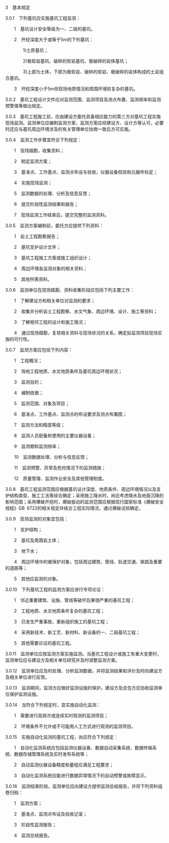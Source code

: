 3  基本规定

3.0.1  下列基坑应实施基坑工程监测：

    1  基坑设计安全等级为一、二级的基坑。

    2  开挖深度大于或等于5m的下列基坑：

        1)土质基坑；

        2)极软岩基坑、破碎的软岩基坑、极破碎的岩体基坑；

        3)上部为土体，下部为极软岩、破碎的软岩、极破碎的岩体构成的土岩组合基坑。

    3  开挖深度小于5m但现场地质情况和周围环境较复杂的基坑。

3.0.2  基坑工程设计文件应对监测范围、监测项目及测点布置、监测频率和监测预警值等做出规定。

3.0.3  基坑工程施工前，应由建设方委托具备相应能力的第三方对基坑工程实施现场监测。监测单位应编制监测方案，监测方案应经建设方、设计方等认可，必要时还应与基坑周边环境涉及的有关管理单位协商一致后方可实施。

3.0.4  监测工作步骤宜符合下列规定：

    1  现场踏勘，收集资料；

    2  制定监测方案；

    3  基准点、工作基点、监测点布设与验收，仪器设备校验和元器件标定；

    4  实施现场监测；

    5  监测数据的处理、分析及信息反馈；

    6  提交阶段性监测结果和报告；

    7  现场监测工作结束后，提交完整的监测资料。

3.0.5  监测方案编制前，委托方应提供下列资料：

    1  岩土工程勘察报告；

    2  基坑支护设计文件；

    3  基坑工程施工方案或施工组织设计；

    4  周边环境各监测对象的相关资料；

    5  其他所需资料。

3.0.6  监测单位在现场踏勘、资料收集阶段应包括下列主要工作：

    1  了解建设方和相关单位对监测的要求；

    2  收集并分析岩土工程勘察、水文气象、周边环境、设计、施工等资料；

    3  了解相邻工程的设计和施工情况；

    4  通过现场踏勘，复核相关资料与现场状况的关系，确定拟监测项目现场实施的可行性。

3.0.7  监测方案应包括下列内容：

    1  工程概况；

    2  场地工程地质、水文地质条件及基坑周边环境状况；

    3  监测目的；

    4  编制依据；

    5  监测范围、对象及项目；

    6  基准点、工作基点、监测点的布设要求及测点布置图；

    7  监测方法和精度等级；

    8  监测人员配备和使用的主要仪器设备；

    9  监测期和监测频率；

    10  监测数据处理、分析与信息反馈；

    11  监测预警、异常及危险情况下的监测措施；

    12  质量管理、监测作业安全及其他管理制度。

3.0.8  基坑工程监测范围应根据基坑设计深度、地质条件、周边环境情况以及支护结构类型、施工工法等综合确定；采用施工降水时，尚应考虑降水及地面沉降的影响范围；采用爆破开挖时，爆破振动的监测范围应根据现行国家标准《爆破安全规程》GB 6722的相关规定并结合工程实际情况，通过爆破试验确定。

3.0.9  现场监测的对象宜包括：

    1  支护结构；

    2  基坑及周围岩土体；

    3  地下水；

    4  周边环境中的被保护对象，包括周边建筑、管线、轨道交通、铁路及重要的道路等；

    5  其他应监测的对象。

3.0.10  下列基坑工程的监测方案应进行专项论证：

    1  邻近重要建筑、设施、管线等破坏后果很严重的基坑工程；

    2  工程地质、水文地质条件复杂的基坑工程；

    3  已发生严重事故，重新组织施工的基坑工程；

    4  采用新技术、新工艺、新材料、新设备的一、二级基坑工程；

    5  其他需要论证的基坑工程。

3.0.11  监测单位应按监测方案实施监测。当基坑工程设计或施工有重大变更时，监测单位应与建设方及相关单位研究并及时调整监测方案。

3.0.12  监测单位应及时处理、分析监测数据，并将监测结果和评价及时向建设方及相关单位进行反馈。

3.0.13  监测期间，监测方应做好监测设施的保护。建设方及总包方应协助监测单位保护监测设施。

3.0.14  当符合下列规定时，宜实施自动化监测：

    1  需要进行高频次或连续实时观测的监测项目；

    2  环境条件不允许或不可能用人工方式进行观测的监测项目。

3.0.15  实施自动化监测的基坑工程，尚应符合下列规定：

    1  自动化监测系统应包括监测仪器设备、数据自动采集系统、数据传输系统、数据存储管理系统及实时发布系统等；

    2  自动监测仪器设备精度和量程应满足工程要求；

    3  自动化监测系统应能进行数据异常情况下的自动预警或故障显示。

3.0.16  监测结束阶段，监测单位应向建设方提供监测总结报告，并将下列资料组卷归档：

    1  监测方案；

    2  基准点、监测点布设及验收记录；

    3  阶段性监测报告；

    4  监测总结报告。